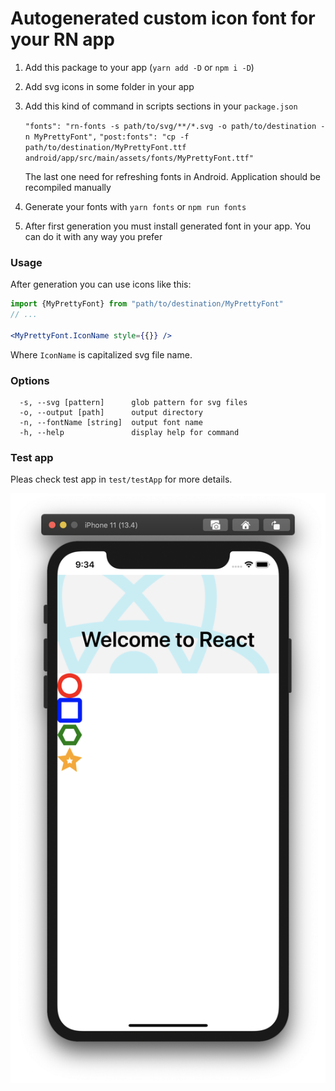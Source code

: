 # Autogenerated custom icon font for your RN app

1. Add this package to your app (`yarn add -D` or `npm i -D`)
1. Add svg icons in some folder in your app
2. Add this kind of command in scripts sections in your `package.json`

    `"fonts": "rn-fonts -s path/to/svg/**/*.svg -o path/to/destination -n MyPrettyFont",`
    `"post:fonts": "cp -f path/to/destination/MyPrettyFont.ttf android/app/src/main/assets/fonts/MyPrettyFont.ttf"`
    
    The last one need for refreshing fonts in Android. Application should be recompiled manually

3. Generate your fonts with `yarn fonts` or `npm run fonts`
4. After first generation you must install generated font in your app. You can do it with any way you prefer

### Usage

After generation you can use icons like this:

```jsx
import {MyPrettyFont} from "path/to/destination/MyPrettyFont"
// ...

<MyPrettyFont.IconName style={{}} />
```

Where `IconName` is capitalized svg file name.

### Options

```
  -s, --svg [pattern]      glob pattern for svg files
  -o, --output [path]      output directory
  -n, --fontName [string]  output font name
  -h, --help               display help for command
```

### Test app

Pleas check test app in `test/testApp` for more details.

![ios example](.github/ios.png "IOs Example")
